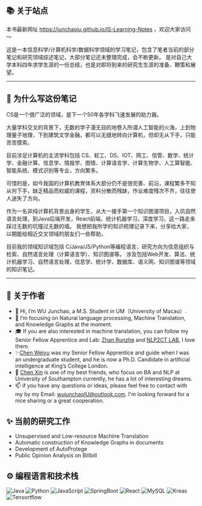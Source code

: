 ## 📚 关于站点
本书最新网址 https://junchaoiu.github.io/IS-Learning-Notes ，欢迎大家访问 ～

这是一本信息科学/计算机科学/数据科学领域的学习笔记，包含了笔者当前的部分笔记和研究领域综述笔记，大部分笔记还未整理完成，会不断更新。
是对自己大学本科四年求学生涯的一份总结，也是对即将到来的研究生生涯的准备、鞭策和展望。

-----
## 🌈 为什么写这份笔记

CS是一个很广泛的领域，是下一个50年各学科飞速发展的助力器。

大量学科交叉的背景下，无数的学子漫无目的地卷入所谓人工智能的火海，上到物理量子地理，下到建筑文学金融，都可以无缝地转向计算机，但却无从下手，只能苦苦摸索。

目前涉足计算机的主流学科包括 CS、软工、DS、IOT、网工、信管、数学、统计学、金融计算、信息学、情报学、图情、计算语言学、计算生物学、人工算智能、智能系统、模式识别等专业，方向繁多。

可惜的是，如今我国的计算机教育体系大部分仍不是很完善、前沿，课程繁多不知从何下手，缺乏精品而权威的课程，资料分散而残缺，作业难度残次不齐，往往使人迷失了方向。

作为一名非纯计算机背景出身的学生，从大一接手第一个知识图谱项目，入坑自然语言处理，到Java后端开发，React前端，统计机器学习，深度学习，这一路走来踩过无数的坑撞过无数的墙。
我想把我所学的知识梳理记录下来，分享给大家，以期能给相近交叉领域的朋友们一些帮助。

目前我的领域知识域包括 C/Java/JS/Python等编程语言，研究方向为信息组织与检索、自然语言处理（计算语言学）、知识图谱等。
涉及包括Web开发、算法、统计机器学习、自然语言处理、信息学、统计学、数据库、语义网、知识图谱等领域的知识笔记。

----
## 🌸 关于作者
- 👋 Hi, I’m WU Junchao, a M.S. Student in UM（University of Macau）.
- 👀 I’m focusing on Natural language processing, Machine Translation, and Knowledge Graphs at the moment.
- 🎓 If you are also interested in machine translation, you can follow my Senior Fellow Apprentice and Lab: [Zhan Runzhe](https://github.com/Ririkoo) and [NLP2CT LAB](https://github.com/NLP2CT), I love them.
- ✨[Chen Weiyu](https://github.com/weiyuchens) was my Senior Fellow Apprentice and guide when I was an undergraduate student, and he is now a Ph.D. Candidate in artificial intelligence at King’s College London.
- 🌈 [Chen Xin](https://github.com/Chen-X666) is one of my best friends, who focus on BA and NLP at University of Southampton currently, he has a lot of interesting dreams.
- 📫 if you have any questions or ideas, please feel free to contact with my by my Email: wujunchaoIU@outlook.com. I'm looking forward for a nice sharing or a great cooperation.

## ✨ 当前的研究工作
- Unsupervised and Low-resource Machine Translation
- Automatic construction of Knowledge Graphs in documents
- Development of AutoProtege
- Public Opinion Analysis on Billbill

## ⚙ 编程语言和技术栈
![Java](https://img.shields.io/badge/-Java-192133?style=flat-square&logo=java&logoColor=white)
![Python](https://img.shields.io/badge/-Python-192133?style=flat-square&logo=python&logoColor=white)
![JavaScript](https://img.shields.io/badge/-JavaScript-192133?style=flat-square&logo=javaScript&logoColor=white)
![SpringBoot](https://img.shields.io/badge/-SpringBoot-192133?style=flat-square&logo=spring&logoColor=white)
![React](https://img.shields.io/badge/-React-192133?style=flat-square&logo=react&logoColor=white)
![MySQL](https://img.shields.io/badge/-MySQL-192133?style=flat-square&logo=mysql&logoColor=white)
![Kreas](https://img.shields.io/badge/-Kreas-192133?style=flat-square&logo=figma&logoColor=white)
![Tensortflow](https://img.shields.io/badge/-Tensortflow-192133?style=flat-square&logo=figma&logoColor=white)